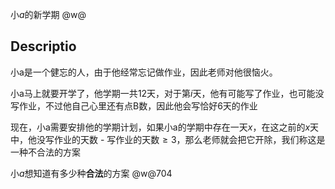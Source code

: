 小$a$的新学期
@w@
## Descriptio
小a是一个健忘的人，由于他经常忘记做作业，因此老师对他很恼火。

小a马上就要开学了，他学期一共$12$天，对于第$i$天，他有可能写了作业，也可能没写作业，不过他自己心里还有点B数，因此他会写恰好$6$天的作业

现在，小a需要安排他的学期计划，如果小a的学期中存在一天$x$，在这之前的$x$天中，他没写作业的天数 - 写作业的天数$\geqslant 3$，那么老师就会把它开除，我们称这是一种不合法的方案

小$a$想知道有多少种<strong>合法</strong>的方案
@w@704

